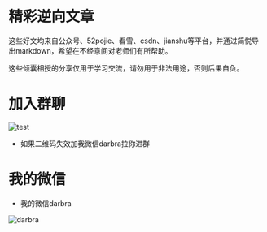 # 精彩逆向文章

这些好文均来自公众号、52pojie、看雪、csdn、jianshu等平台，并通过简悦导出markdown，希望在不经意间对老师们有所帮助。

这些倾囊相授的分享仅用于学习交流，请勿用于非法用途，否则后果自负。

# 加入群聊

 ![test](https://mmbiz.qpic.cn/mmbiz_png/8ib9picwJag1YicE8z11QjVNlE1eNbHy4qkKbCFQtscYWlNdaWU313R7ibLQS9TUElu0PeX5RvaSiapcAcEME1ia3ADQ/0?wx_fmt=png)

 - 如果二维码失效加我微信darbra拉你进群

# 我的微信

- 我的微信darbra

 ![darbra](https://mmbiz.qpic.cn/mmbiz_jpg/8ib9picwJag1aeDKswD86lurTGVBibOlEJDsucxRHKBPx7ofPJiaAjJPuWSNh9A7fEf5EXlM0gCqwMsCOsMENZ9picA/0?wx_fmt=jpeg)



